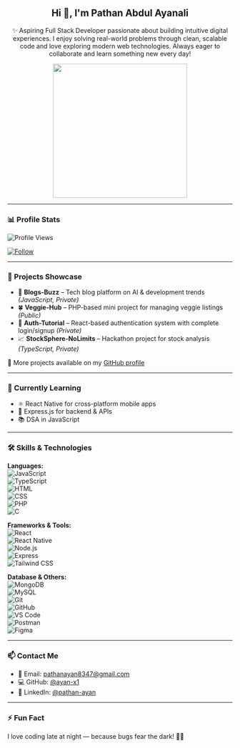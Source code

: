 <h2 align="center">Hi 👋, I'm Pathan Abdul Ayanali</h2>

<p align="center">
✨ Aspiring Full Stack Developer passionate about building intuitive digital experiences. I enjoy solving real-world problems through clean, scalable code and love exploring modern web technologies. Always eager to collaborate and learn something new every day!
</p>

<p align="center">
  <img src="https://user-images.githubusercontent.com/74038190/212184692-4c01fef4-c1a4-42b6-a0d0-0e1d7338e5cd.png" width="300" />
</p>

---

### 📊 Profile Stats
![Profile Views](https://komarev.com/ghpvc/?username=ayan-x1&label=Profile%20views&color=0e75b6&style=flat)

[![Follow](https://img.shields.io/twitter/follow/@ayan8347?style=social)](https://twitter.com/intent/follow?screen_name=ayan8347)

---

### 📌 Projects Showcase

- 🚀 **Blogs-Buzz** – Tech blog platform on AI & development trends *(JavaScript, Private)*  
- 🍀 **Veggie-Hub** – PHP-based mini project for managing veggie listings *(Public)*  
- 🔐 **Auth-Tutorial** – React-based authentication system with complete login/signup *(Private)*  
- 📈 **StockSphere-NoLimits** – Hackathon project for stock analysis *(TypeScript, Private)*

🔗 More projects available on my [GitHub profile](https://github.com/ayan-x1?tab=repositories)

---

### 🧠 Currently Learning

- ⚛️ React Native for cross-platform mobile apps  
- 🧪 Express.js for backend & APIs  
- 📚 DSA in JavaScript  

---

### 🛠️ Skills & Technologies

**Languages:**  
![JavaScript](https://img.shields.io/badge/-JavaScript-F7DF1E?logo=javascript&logoColor=black)  
![TypeScript](https://img.shields.io/badge/-TypeScript-3178C6?logo=typescript&logoColor=white)  
![HTML](https://img.shields.io/badge/-HTML5-E34F26?logo=html5&logoColor=white)  
![CSS](https://img.shields.io/badge/-CSS3-1572B6?logo=css3&logoColor=white)  
![PHP](https://img.shields.io/badge/-PHP-777BB4?logo=php&logoColor=white)  
![C](https://img.shields.io/badge/-C-00599C?logo=c&logoColor=white)

**Frameworks & Tools:**  
![React](https://img.shields.io/badge/-React-61DAFB?logo=react)  
![React Native](https://img.shields.io/badge/-React%20Native-61DAFB?logo=react)  
![Node.js](https://img.shields.io/badge/-Node.js-339933?logo=node.js)  
![Express](https://img.shields.io/badge/-Express-black?logo=express&logoColor=white)  
![Tailwind CSS](https://img.shields.io/badge/-Tailwind-38B2AC?logo=tailwind-css)

**Database & Others:**  
![MongoDB](https://img.shields.io/badge/-MongoDB-47A248?logo=mongodb&logoColor=white)  
![MySQL](https://img.shields.io/badge/-MySQL-00758F?logo=mysql&logoColor=white)  
![Git](https://img.shields.io/badge/-Git-F05032?logo=git&logoColor=white)  
![GitHub](https://img.shields.io/badge/-GitHub-181717?logo=github)  
![VS Code](https://img.shields.io/badge/-VS%20Code-007ACC?logo=visual-studio-code)  
![Postman](https://img.shields.io/badge/-Postman-FF6C37?logo=postman)  
![Figma](https://img.shields.io/badge/-Figma-F24E1E?logo=figma)

---

### 📫 Contact Me

- 📧 Email: [pathanayan8347@gmail.com](mailto:pathanayan8347@gmail.com)  
- 💻 GitHub: [@ayan-x1](https://github.com/ayan-x1)  
- 🔗 LinkedIn: [@pathan-ayan](https://www.linkedin.com/in/pathan-ayan/)  

---

### ⚡ Fun Fact  
I love coding late at night — because bugs fear the dark! 🌙🐞
